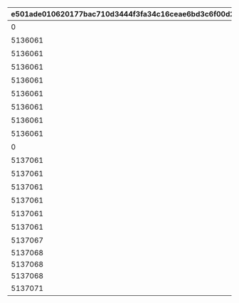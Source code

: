 |e501ade010620177bac710d3444f3fa34c16ceae6bd3c6f00d297cf2184492dd|2f63b92cdfdf79650290d8e72576e894041377f6de9315c28a07cc310caf89ec|56e09e1cffc0bb1f8e074b630f5b587a034ccdd16c69db604bf5ec0b002c988a|706fb46e89fe0d0eaf14544c37d6391bca358b72411da354e4b2c3973a89230e|df34183b20212209877adc6c6848a10c26cd7c8168cebeac4e8e32d4a3de16b5|9af1e1bba849ba3a7b74d01f17844be335c1f02c3815149de2d6b5c3888481d8|0b726957d57a097b61e98980bbe13f81686f302f6466821ec5735d9ea3b5fe17|eb44669d698dcf7efe92c67780d9de3480098fc6288bd371c80ea5284efadd79|a5479b3efd45b876c83b4d23da925771f102b2af6c2e86ce2236a8192c6ea3ca|
| --- | --- | --- | --- | --- | --- | --- | --- | --- |
|0|ぶらり\n基本世界の旅|10136|8|91002|5136005|0|20|5136061|
|5136061|ファンの目は\n針の穴も通す|10136|8|91002|0|5136061|20|5136062|
|5136061|あなたの名前は|10136|8|91002|0|5136061|20|5136063|
|5136061|すれ違いの\n昼下がり|10136|8|91002|0|5136061|20|5136064|
|5136061|お姉さん\nだから大丈夫！|10136|8|91002|0|5136061|20|5136065|
|5136061|あなたは\n忍者ですか？|10136|8|91002|0|5136061|20|5136066|
|5136061|世界を越えても\n大悪党|10136|8|91002|0|5136061|20|5136067|
|5136061|風と冥風|10136|8|91002|0|5136061|20|5136068|
|5136061|他人の空似の\nこわ～い話|10136|8|91002|0|5136061|20|5136069|
|0|同じ星空の下|10137|8|91002|5137005|5136061|20|5137061|
|5137061|笑う侵入者|10137|8|91002|0|5137061|20|5137062|
|5137061|慣れ親しんだ初対面|10137|8|91002|0|5137062|20|5137063|
|5137061|大人の話は夜の間に|10137|8|91002|0|5137063|20|5137064|
|5137061|寂しがり屋じゃない|10137|8|91002|0|5137064|20|5137065|
|5137061|ランドソルに乾杯|10137|8|91002|0|5137065|20|5137066|
|5137061|寂しさは雪の下に|10137|8|91002|0|5137066|20|5137067|
|5137067|エリスの餞別|10137|8|91002|0|5137067|20|5137068|
|5137068|NO.HP1895L14|10137|8|91002|0|5137068|20|5137069|
|5137068|NO.HT1963PM|10137|8|91002|0|5137069|20|5137070|
|5137068|NO.UNKNOWN|10137|8|91002|0|5137070|20|5137071|
|5137071|もう一つのギルド|10137|16|9000240|0|0|1|5137072|